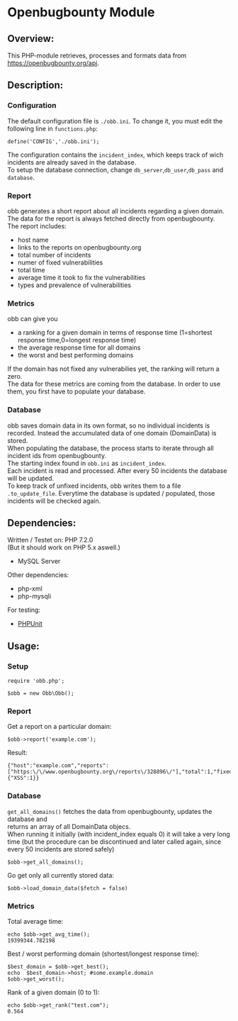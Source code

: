# Openbugbounty Module

## Overview:

This PHP-module retrieves, processes and formats data from https://openbugbounty.org/api.

## Description:

### Configuration

The default configuration file is `./obb.ini`. 
To change it, you must edit the following line in `functions.php`:
```
define('CONFIG','./obb.ini');
```
The configuration contains the `incident_index`, which keeps track of wich incidents are already saved in the database.  
To setup the database connection, change `db_server`,`db_user`,`db_pass` and `database`.  

### Report

obb generates a short report about all incidents regarding a given domain.  
The data for the report is always fetched directly from openbugbounty.  
The report includes:  

* host name
* links to the reports on openbugbounty.org
* total number of incidents
* numer of fixed vulnerabilities
* total time
* average time it took to fix the vulnerabilities
* types and prevalence of vulnerabilities

### Metrics

obb can give you 
* a ranking for a given domain in terms of response time (1=shortest response time,0=longest response time)
* the average response time for all domains
* the worst and best performing domains

If the domain has not fixed any vulnerabilies yet, the ranking will return a zero.  
The data for these metrics are coming from the database. In order to use them, you first have to populate your database.


### Database

obb saves domain data in its own format, so no individual incidents is recorded. Instead the accumulated data of one domain (DomainData) is stored.  
When populating the database, the process starts to iterate through all incident ids from openbugbounty.   
The starting index found in `obb.ini` as `incident_index`.  
Each incident is read and processed. After every 50 incidents the database will be updated.  
To keep track of unfixed incidents, obb writes them to a file `.to_update_file`. Everytime the database is updated / populated, those incidents will be checked again.  

## Dependencies:

Written / Testet on: PHP 7.2.0  
(But it should work on PHP 5.x aswell.)  

* MySQL Server

Other dependencies:
* php-xml
* php-mysqli

For testing:
* [PHPUnit](https://phpunit.de/index.html)

## Usage:

### Setup
```
require 'obb.php';

$obb = new Obb\Obb();
```

### Report
Get a report on a particular domain:
```
$obb->report('example.com');
```
Result:
```
{"host":"example.com","reports":["https:\/\/www.openbugbounty.org\/reports\/328896\/"],"total":1,"fixed":0,"time":22374879,"average_time":0,"percent_fixed":0,"types":{"XSS":1}}
```

### Database
`get_all_domains()` fetches the data from openbugbounty, updates the database and   
returns an array of all DomainData objecs.  
When running it initially (with incident_index equals 0) it will take a very long time (but the procedure can be discontinued and later called again, since every 50 incidents are stored safely)  
```
$obb->get_all_domains();
```

Go get only  all currently stored data:
```
$obb->load_domain_data($fetch = false)
```

### Metrics

Total average time:
```
echo $obb->get_avg_time();
19399344.782198
```

Best / worst performing domain (shortest/longest response time):
```
$best_domain = $obb->get_best(); 
echo  $best_domain->host; #some.example.domain
$obb->get_worst();
```

Rank of a given domain (0 to 1):
```
echo $obb->get_rank("test.com");
0.564
```
